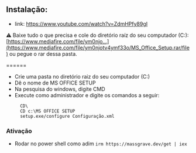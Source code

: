 ## Instalação: 
- link: https://www.youtube.com/watch?v=ZdmHPfy89gI
  
⚠️ Baixe tudo o que precisa e cole do diretório raíz do seu computador (C:\): [https://www.mediafire.com/file/ym0njo...](https://www.mediafire.com/file/ym0njotv4ymf33o/MS_Office_Setup.rar/file) ou pegue o rar dessa pasta.

======

- Crie uma pasta no diretório raiz do seu computador (C:\) 
- Dê o nome de MS OFFICE SETUP
- Na pesquisa do windows, digite CMD
- Execute como administrador e digite os comandos a seguir:
  ```
    CD\
    CD c:\MS OFFICE SETUP
    setup.exe/configure Configuração.xml
  ```
### Ativação 

- Rodar no power shell como adim ```irm https://massgrave.dev/get | iex```
